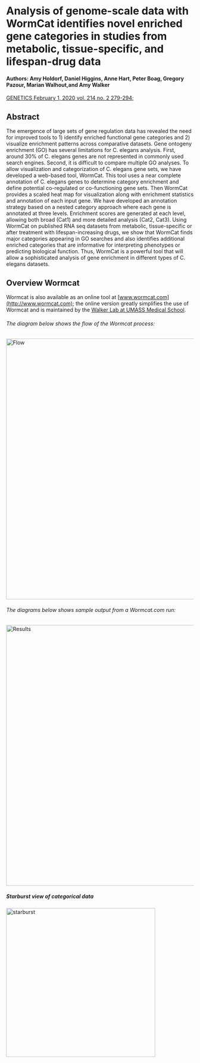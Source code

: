 # Analysis of genome-scale data with WormCat identifies novel enriched gene categories in studies from metabolic, tissue-specific, and lifespan-drug data

#### Authors: Amy Holdorf, Daniel Higgins, Anne Hart, Peter Boag, Gregory Pazour, Marian Walhout,and Amy Walker

[GENETICS February 1, 2020 vol. 214 no. 2 279-294;](https://academic.oup.com/genetics/article/214/2/279/5930455)


## Abstract
The emergence of large sets of gene regulation data has revealed the need for improved tools to 1) identify enriched functional gene categories and 2) visualize enrichment patterns across comparative datasets.  Gene ontogeny enrichment (GO) has several limitations for C. elegans analysis. First, around 30% of C. elegans genes are not represented in commonly used search engines. Second, it is difficult to compare multiple GO analyses. To allow visualization and categorization of C. elegans gene sets, we have developed a web-based tool, WormCat.  This tool uses a near complete annotation of C. elegans genes to determine category enrichment and define potential co-regulated or co-functioning gene sets. Then WormCat provides a scaled heat map for visualization along with enrichment statistics and annotation of each input gene. We have developed an annotation strategy based on a nested category approach where each gene is annotated at three levels.  Enrichment scores are generated at each level, allowing both broad (Cat1) and more detailed analysis (Cat2, Cat3).  Using WormCat on published RNA seq datasets from metabolic, tissue-specific or after treatment with lifespan-increasing drugs, we show that WormCat finds major categories appearing in GO searches and also identifies additional enriched categories that are informative for interpreting phenotypes or predicting biological function.  Thus, WormCat is a powerful tool that will allow a sophisticated analysis of gene enrichment in different types of C. elegans datasets.

## Overview Wormcat
Wormcat is also available as an online tool at [www.wormcat.com](http://www.wormcat.com); the online version greatly simplifies the use of Wormcat and is maintained by the [Walker Lab at UMASS Medical School](https://amywalkerlab.com/).

###### The diagram below shows the flow of the Wormcat process:
<img src="http://wormcat.com/static/images/WormCat-Flow.png" alt="Flow" width="700"/>

###### The diagrams below shows sample output from a Wormcat.com run:
<img src="http://wormcat.com/static/images/results_screen.png" alt="Results" width="700"/>


##### Starburst view of categorical data
<img src="http://wormcat.com/static/images/sunburst.png" alt="starburst" width="400"/>
